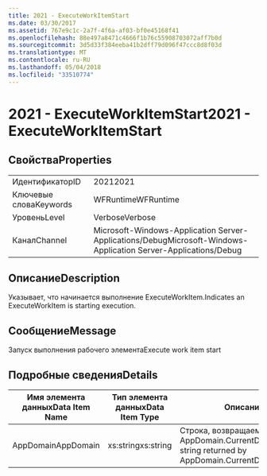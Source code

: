 ```yaml
---
title: 2021 - ExecuteWorkItemStart
ms.date: 03/30/2017
ms.assetid: 767e9c1c-2a7f-4f6a-af03-bf0e45168f41
ms.openlocfilehash: 88e497a8471c4666f1b76c55908703072aff7b0d
ms.sourcegitcommit: 3d5d33f384eeba41b2dff79d096f47ccc8d8f03d
ms.translationtype: MT
ms.contentlocale: ru-RU
ms.lasthandoff: 05/04/2018
ms.locfileid: "33510774"
---
```

# <a name="2021---executeworkitemstart"></a><span data-ttu-id="670be-102">2021 - ExecuteWorkItemStart</span><span class="sxs-lookup"><span data-stu-id="670be-102">2021 - ExecuteWorkItemStart</span></span>
## <a name="properties"></a><span data-ttu-id="670be-103">Свойства</span><span class="sxs-lookup"><span data-stu-id="670be-103">Properties</span></span>  
  
|||  
|-|-|  
|<span data-ttu-id="670be-104">Идентификатор</span><span class="sxs-lookup"><span data-stu-id="670be-104">ID</span></span>|<span data-ttu-id="670be-105">2021</span><span class="sxs-lookup"><span data-stu-id="670be-105">2021</span></span>|  
|<span data-ttu-id="670be-106">Ключевые слова</span><span class="sxs-lookup"><span data-stu-id="670be-106">Keywords</span></span>|<span data-ttu-id="670be-107">WFRuntime</span><span class="sxs-lookup"><span data-stu-id="670be-107">WFRuntime</span></span>|  
|<span data-ttu-id="670be-108">Уровень</span><span class="sxs-lookup"><span data-stu-id="670be-108">Level</span></span>|<span data-ttu-id="670be-109">Verbose</span><span class="sxs-lookup"><span data-stu-id="670be-109">Verbose</span></span>|  
|<span data-ttu-id="670be-110">Канал</span><span class="sxs-lookup"><span data-stu-id="670be-110">Channel</span></span>|<span data-ttu-id="670be-111">Microsoft-Windows-Application Server-Applications/Debug</span><span class="sxs-lookup"><span data-stu-id="670be-111">Microsoft-Windows-Application Server-Applications/Debug</span></span>|  
  
## <a name="description"></a><span data-ttu-id="670be-112">Описание</span><span class="sxs-lookup"><span data-stu-id="670be-112">Description</span></span>  
 <span data-ttu-id="670be-113">Указывает, что начинается выполнение ExecuteWorkItem.</span><span class="sxs-lookup"><span data-stu-id="670be-113">Indicates an ExecuteWorkItem is starting execution.</span></span>  
  
## <a name="message"></a><span data-ttu-id="670be-114">Сообщение</span><span class="sxs-lookup"><span data-stu-id="670be-114">Message</span></span>  
 <span data-ttu-id="670be-115">Запуск выполнения рабочего элемента</span><span class="sxs-lookup"><span data-stu-id="670be-115">Execute work item start</span></span>  
  
## <a name="details"></a><span data-ttu-id="670be-116">Подробные сведения</span><span class="sxs-lookup"><span data-stu-id="670be-116">Details</span></span>  
  
|<span data-ttu-id="670be-117">Имя элемента данных</span><span class="sxs-lookup"><span data-stu-id="670be-117">Data Item Name</span></span>|<span data-ttu-id="670be-118">Тип элемента данных</span><span class="sxs-lookup"><span data-stu-id="670be-118">Data Item Type</span></span>|<span data-ttu-id="670be-119">Описание</span><span class="sxs-lookup"><span data-stu-id="670be-119">Description</span></span>|  
|--------------------|--------------------|-----------------|  
|<span data-ttu-id="670be-120">AppDomain</span><span class="sxs-lookup"><span data-stu-id="670be-120">AppDomain</span></span>|<span data-ttu-id="670be-121">xs:string</span><span class="sxs-lookup"><span data-stu-id="670be-121">xs:string</span></span>|<span data-ttu-id="670be-122">Строка, возвращаемая AppDomain.CurrentDomain.FriendlyName.</span><span class="sxs-lookup"><span data-stu-id="670be-122">The string returned by AppDomain.CurrentDomain.FriendlyName.</span></span>|
